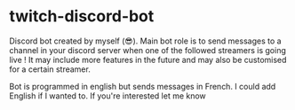 # twitch-discord-bot
Discord bot created by myself (:sunglasses:). Main bot role is to send messages to a channel in your discord server when one of the followed streamers is going live ! It may include more features in the future and may also be customised for a certain streamer.

Bot is programmed in english but sends messages in French. I could add English if I wanted to. If you're interested let me know
